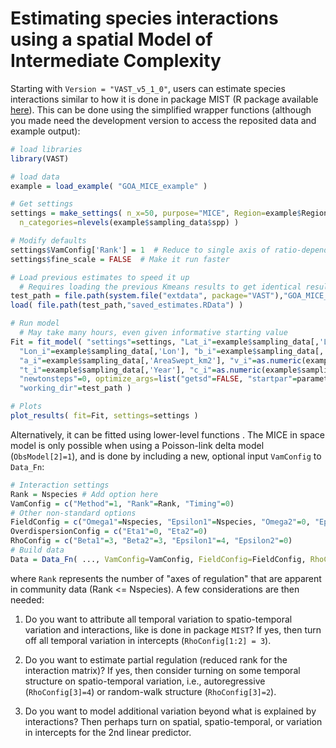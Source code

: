 # Estimating species interactions using a spatial Model of Intermediate Complexity

Starting with `Version = "VAST_v5_1_0"`, users can estimate species interactions similar to how it is done in package MIST (R package available [here](https://github.com/James-Thorson/MIST)).  This can be done using the simplified wrapper functions (although you made need the development version to access the reposited data and example output):

```R
# load libraries
library(VAST)

# load data
example = load_example( "GOA_MICE_example" )

# Get settings
settings = make_settings( n_x=50, purpose="MICE", Region=example$Region,
  n_categories=nlevels(example$sampling_data$spp) )

# Modify defaults
settings$VamConfig['Rank'] = 1  # Reduce to single axis of ratio-dependent interactions
settings$fine_scale = FALSE  # Make it run faster

# Load previous estimates to speed it up
  # Requires loading the previous Kmeans results to get identical results
test_path = file.path(system.file("extdata", package="VAST"),"GOA_MICE_example")
load( file.path(test_path,"saved_estimates.RData") )

# Run model
  # May take many hours, even given informative starting value
Fit = fit_model( "settings"=settings, "Lat_i"=example$sampling_data[,'Lat'],
  "Lon_i"=example$sampling_data[,'Lon'], "b_i"=example$sampling_data[,'Catch_KG'],
  "a_i"=example$sampling_data[,'AreaSwept_km2'], "v_i"=as.numeric(example$sampling_data[,'Vessel']),
  "t_i"=example$sampling_data[,'Year'], "c_i"=as.numeric(example$sampling_data[,'spp'])-1, "F_ct"=example$F_ct,
  "newtonsteps"=0, optimize_args=list("getsd"=FALSE, "startpar"=parameter_estimates$par),
  "working_dir"=test_path )

# Plots
plot_results( fit=Fit, settings=settings )
```

Alternatively, it can be fitted using lower-level functions .  The MICE in space model is only possible when using a Poisson-link delta model (`ObsModel[2]=1`), and is done by including a new, optional input `VamConfig` to `Data_Fn`:

```R
# Interaction settings
Rank = Nspecies # Add option here
VamConfig = c("Method"=1, "Rank"=Rank, "Timing"=0)
# Other non-standard options
FieldConfig = c("Omega1"=Nspecies, "Epsilon1"=Nspecies, "Omega2"=0, "Epsilon2"=0)
OverdispersionConfig = c("Eta1"=0, "Eta2"=0)
RhoConfig = c("Beta1"=3, "Beta2"=3, "Epsilon1"=4, "Epsilon2"=0)
# Build data
Data = Data_Fn( ..., VamConfig=VamConfig, FieldConfig=FieldConfig, RhoConfig=RhoConfig )
```

where `Rank` represents the number of "axes of regulation" that are apparent in community data (Rank <= Nspecies). A few considerations are then needed:

1.  Do you want to attribute all temporal variation to spatio-temporal variation and interactions, like is done in package `MIST`?  If yes, then turn off all temporal variation in intercepts (`RhoConfig[1:2] = 3`).

2.  Do you want to estimate partial regulation (reduced rank for the interaction matrix)?  If yes, then consider turning on some temporal structure on spatio-temporal variation, i.e., autoregressive (`RhoConfig[3]=4`) or random-walk structure (`RhoConfig[3]=2`).

3.  Do you want to model additional variation beyond what is explained by interactions?  Then perhaps turn on spatial, spatio-temporal, or variation in intercepts for the 2nd linear predictor.  